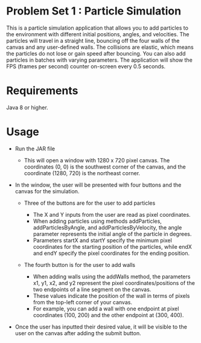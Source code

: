 # Problem Set 1 : Particle Simulation

This is a particle simulation application that allows you to add particles to the environment with different initial positions, angles, and velocities. The particles will travel in a straight line, bouncing off the four walls of the canvas and any user-defined walls. The collisions are elastic, which means the particles do not lose or gain speed after bouncing. You can also add particles in batches with varying parameters. The application will show the FPS (frames per second) counter on-screen every 0.5 seconds.

# Requirements

Java 8 or higher.

# Usage

* Run the JAR file
  * This will open a window with 1280 x 720 pixel canvas. The coordinates (0, 0) is the southwest corner of the canvas, and the coordinate (1280, 720) is the northeast corner.
    
* In the window, the user will be presented with four buttons and the canvas for the simulation.
  
  * Three of the buttons are for the user to add particles
    * The X and Y inputs from the user are read as pixel coordinates.
    * When adding particles using methods addParticles, addParticlesByAngle, and addParticlesByVelocity, the angle parameter represents the initial angle of the particle in degrees.
    * Parameters startX and startY specify the minimum pixel coordinates for the starting position of the particles, while endX and endY specify the pixel coordinates for the ending position.
      
  * The fourth button is for the user to add walls
    * When adding walls using the addWalls method, the parameters x1, y1, x2, and y2 represent the pixel coordinates/positions of the two endpoints of a line segment on the canvas.
    * These values indicate the position of the wall in terms of pixels from the top-left corner of your canvas.
    * For example, you can add a wall with one endpoint at pixel coordinates (100, 200) and the other endpoint at (300, 400).
      
* Once the user has inputted their desired value, it will be visible to the user on the canvas after adding the submit button.
